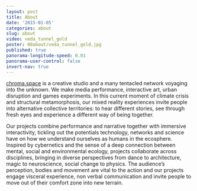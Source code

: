 ```yaml
---
layout: post
title: About
date: '2015-01-05'
categories: about
slug: about
video: veda_tunnel_gold
poster: 00about/veda_tunnel_gold.jpg
published: true
panorama-longitude-speed: 0.01
panorama-user-control: false
invert-nav: true
---
```

















<a href="http://chroma.space/" target="_blank" class="green" >chroma.space</a> is a creative studio and a many tentacled network voyaging into the unknown. We make media performance, interactive art, urban disruption and games experiments. In this current moment of climate crisis and structural metamorphosis, our mixed reality experiences invite people into alternative collective territories: to hear different stories, see through fresh eyes and experience a different way of being together.  

Our projects combine performance and narrative together with immersive interactivity, tickling out the potentials technology, networks and science have on how we understand ourselves as humans in the ecosphere. Inspired by cybernetics and the sense of a deep connection between mental, social and environmental ecology, projects collaborate across disciplines, bringing in diverse perspectives from dance to architecture, magic to neuroscience, social change to physics. The audience’s perception, bodies and movement are vital to the action and our projects engage visceral experience, non verbal communication and invite people to move out of their comfort zone into new terrain.
